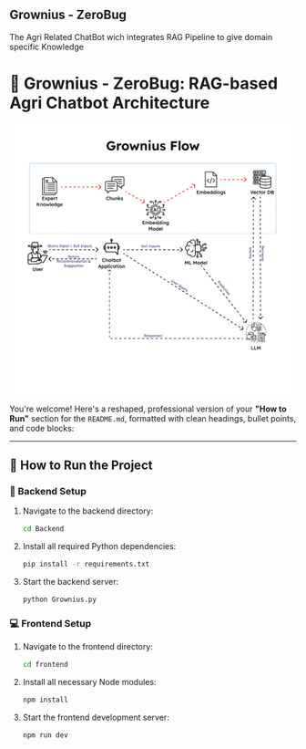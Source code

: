 ## Grownius - ZeroBug

The Agri Related ChatBot wich integrates RAG Pipeline to give domain specific Knowledge

# 🧠 Grownius - ZeroBug: RAG-based Agri Chatbot Architecture

![RAGCrop Methodology](New_Grownius.jpg)

You're welcome! Here's a reshaped, professional version of your **"How to Run"** section for the `README.md`, formatted with clean headings, bullet points, and code blocks:

---

## 🏃 How to Run the Project

### 🔧 Backend Setup

1. Navigate to the backend directory:

   ```bash
   cd Backend
   ```

2. Install all required Python dependencies:

   ```bash
   pip install -r requirements.txt
   ```

3. Start the backend server:

   ```bash
   python Grownius.py
   ```



### 💻 Frontend Setup

1. Navigate to the frontend directory:

   ```bash
   cd frontend
   ```

2. Install all necessary Node modules:

   ```bash
   npm install
   ```

3. Start the frontend development server:

   ```bash
   npm run dev
   ```


